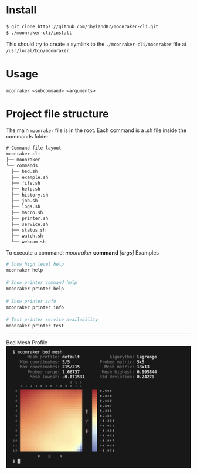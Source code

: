 


# Install
```bash
$ git clone https://github.com/jhyland87/moonraker-cli.git
$ ./moonraker-cli/install
```

This should try to create a symlink to the `./moonraker-cli/moonraker` file at `/usr/local/bin/moonraker`. 

# Usage
`moonraker <subcommand> <arguments>`

# Project file structure
The main `moonraker` file is in the root. Each command is a .sh file inside the commands folder.

```
# Command file layout
moonraker-cli
├── moonraker
└── commands
  ├── bed.sh
  ├── example.sh
  ├── file.sh
  ├── help.sh
  ├── history.sh
  ├── job.sh
  ├── logs.sh
  ├── macro.sh
  ├── printer.sh
  ├── service.sh
  ├── status.sh
  ├── watch.sh
  └── webcam.sh
```

To execute a command: _moonraker_ __command__ _[args]_
Examples
```bash
# Show high level help
moonraker help 

# Show printer command help
moonraker printer help

# Show printer info
moonraker printer info

# Test printer service availability
moonraker printer test
```

---
Bed Mesh Profile
![Bed mesh profile](assets/images/moonraker_bed_mesh.png)